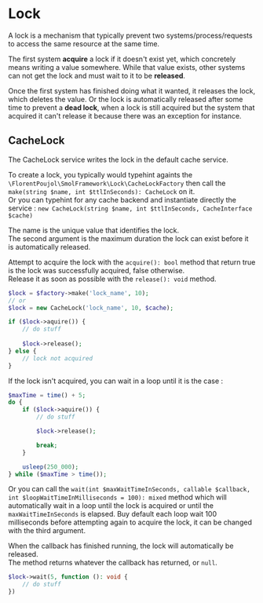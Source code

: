 # Lock

A lock is a mechanism that typically prevent two systems/process/requests to access the same resource at the same time. 

The first system **acquire** a lock if it doesn't exist yet, which concretely means writing a value somewhere.
While that value exists, other systems can not get the lock and must wait to it to be **released**.

Once the first system has finished doing what it wanted, it releases the lock, which deletes the value.
Or the lock is automatically released after some time to prevent a **dead lock**, when a lock is still acquired but the system that acquired it can't release it because there was an exception for instance.  

## CacheLock

The CacheLock service writes the lock in the default cache service.

To create a lock, you typically would typehint againts the `\FlorentPoujol\SmolFramework\Lock\CacheLockFactory` then call the `make(string $name, int $ttlInSeconds): CacheLock` on it.  
Or you can typehint for any cache backend and instantiate directly the service : `new CacheLock(string $name, int $ttlInSeconds, CacheInterface $cache)`

The name is the unique value that identifies the lock.    
The second argument is the maximum duration the lock can exist before it is automatically released.

Attempt to acquire the lock with the `acquire(): bool` method that return true is the lock was successfully acquired, false otherwise.  
Release it as soon as possible with the `release(): void` method.

```php
$lock = $factory->make('lock_name', 10);
// or 
$lock = new CacheLock('lock_name', 10, $cache);

if ($lock->aquire()) {
    // do stuff 
    
    $lock->release();    
} else {
    // lock not acquired
}
```

If the lock isn't acquired, you can wait in a loop until it is the case :

```php
$maxTime = time() + 5; 
do {
    if ($lock->aquire()) {
        // do stuff

        $lock->release();

        break;    
    }

    usleep(250_000);
} while ($maxTime > time());
```

Or you can call the `wait(int $maxWaitTimeInSeconds, callable $callback, int $loopWaitTimeInMilliseconds = 100): mixed` method which will automatically wait in a loop until the lock is acquired or until the `maxWaitTimeInSeconds` is elapsed.
Buy default each loop wait 100 milliseconds before attempting again to acquire the lock, it can be changed with the third argument.

When the callback has finished running, the lock will automatically be released.  
The method returns whatever the callback has returned, or `null`.

```php
$lock->wait(5, function (): void {
    // do stuff
})
```
